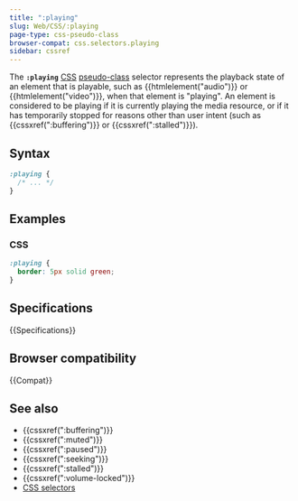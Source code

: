 ```yaml
---
title: ":playing"
slug: Web/CSS/:playing
page-type: css-pseudo-class
browser-compat: css.selectors.playing
sidebar: cssref
---
```



The **`:playing`** [CSS](/en-US/docs/Web/CSS) [pseudo-class](/en-US/docs/Web/CSS/Pseudo-classes) selector represents the playback state of an element that is playable, such as {{htmlelement("audio")}} or {{htmlelement("video")}}, when that element is "playing".
An element is considered to be playing if it is currently playing the media resource, or if it has temporarily stopped for reasons other than user intent (such as {{cssxref(":buffering")}} or {{cssxref(":stalled")}}).

## Syntax

```css
:playing {
  /* ... */
}
```

## Examples

### CSS

```css
:playing {
  border: 5px solid green;
}
```

## Specifications

{{Specifications}}

## Browser compatibility

{{Compat}}

## See also

- {{cssxref(":buffering")}}
- {{cssxref(":muted")}}
- {{cssxref(":paused")}}
- {{cssxref(":seeking")}}
- {{cssxref(":stalled")}}
- {{cssxref(":volume-locked")}}
- [CSS selectors](/en-US/docs/Web/CSS/CSS_selectors)
